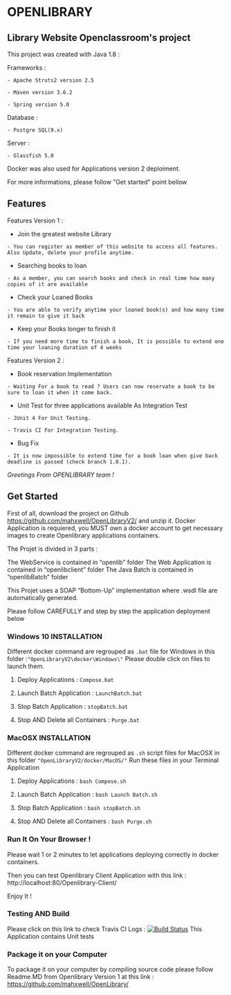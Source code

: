 # OPENLIBRARY

## Library Website Openclassroom's project

This project was created with Java 1.8 :

Frameworks :

`- Apache Struts2 version 2.5`

`- Maven version 3.6.2`

`- Spring version 5.0`

Database :

`- Postgre SQL(9.x)`

Server :

`- Glassfish 5.0`

Docker was also used for Applications version 2 deploiment.

For more informations, please follow "Get started" point bellow

## Features

Features Version 1 :

* Join the greatest website Library

`- You can register as member of this website to access all features. Also Update, delete your profile anytime.`

* Searching books to loan

`- As a member, you can search books and check in real time how many copies of it are available`

* Check your Loaned Books 

`- You are able to verify anytime your loaned book(s) and how many time it remain to give it back`

* Keep your Books longer to finish it

`- If you need more time to finish a book, It is possible to extend one time your loaning duration of 4 weeks`

Features Version 2 : 

* Book reservation Implementation

`- Waiting For a book to read ? Users can now reservate a book to be sure to loan it when it come back.`

* Unit Test for three applications available As Integration Test

`- JUnit 4 For Unit Testing.`

`- Travis CI For Integration Testing.`

* Bug Fix

`- It is now impossible to extend time for a book loan when give back deadline is passed (check branch 1.0.1).`


_Greetings From OPENLIBRARY team !_

## Get Started

First of all, download the project on Github https://github.com/mahxwell/OpenLibraryV2/ and unzip it. Docker Application is requiered,
you MUST own a docker account to get necessary images to create Openlibrary applications containers.

The Projet is divided in 3 parts :

The WebService is contained in “openlib” folder
The Web Application is contained in “openlibclient” folder
The Java Batch is contained in “openlibBatch” folder

This Projet uses a SOAP “Bottom-Up” implementation where .wsdl file are automatically generated.

Please follow CAREFULLY and step by step the application deployment below

### Windows 10 INSTALLATION

Different docker command are regrouped as `.bat` file for Windows in this folder :`"OpenLibraryV2\docker\Windows\"`
Please double click on files to launch them.

1. Deploy Applications : `Compose.bat`

2. Launch Batch Application : `LaunchBatch.bat`

3. Stop Batch Application : `stopBatch.bat`

4. Stop AND Delete all Containers : `Purge.bat`

### MacOSX INSTALLATION

Different docker command are regrouped as `.sh` script files for MacOSX in this folder `"OpenLibraryV2/docker/MacOS/"`
Run these files in your Terminal Application

1. Deploy Applications : `bash Compose.sh`

2. Launch Batch Application : `bash Launch Batch.sh`

3. Stop Batch Application : `bash stopBatch.sh`

4. Stop AND Delete all Containers : `bash Purge.sh`


### Run It On Your Browser !

Please wait 1 or 2 minutes to let applications deploying correctly in docker containers.

Then you can test Openlibrary Client Application with this link : http://localhost:80/Openlibrary-Client/

Enjoy It !

### Testing AND Build

Please click on this link to check Travis CI Logs : [![Build Status](https://travis-ci.org/mahxwell/OpenLibraryV2.svg?branch=master)](https://travis-ci.org/mahxwell/OpenLibraryV2)
This Application contains Unit tests

### Package it on your Computer

To package it on your computer by compiling source code please follow Readme.MD from Openlibrary Version 1 at this link : https://github.com/mahxwell/OpenLibrary/
